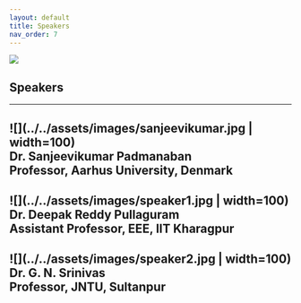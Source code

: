 ```yaml
---
layout: default
title: Speakers
nav_order: 7
---
```

![](../../assets/images/bg_windmill.jpg)
## Speakers
---

![](../../assets/images/sanjeevikumar.jpg | width=100)<br>
**Dr. Sanjeevikumar Padmanaban**<br>
Professor, Aarhus University, Denmark<br>
---
![](../../assets/images/speaker1.jpg | width=100)<br>
**Dr. Deepak Reddy Pullaguram**<br>
Assistant Professor, EEE, IIT Kharagpur<br>
---
![](../../assets/images/speaker2.jpg | width=100)<br>
**Dr. G. N. Srinivas**<br>
Professor, JNTU, Sultanpur<br>
---